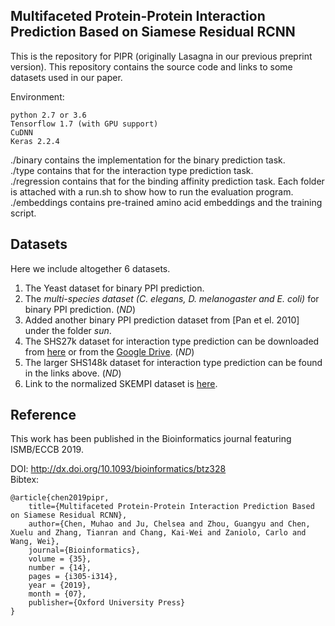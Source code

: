 ## Multifaceted Protein-Protein Interaction Prediction Based on Siamese Residual RCNN

This is the repository for PIPR (originally Lasagna in our previous preprint version). This repository contains the source code and links to some datasets used in our paper.

Environment:

    python 2.7 or 3.6
    Tensorflow 1.7 (with GPU support)
    CuDNN
    Keras 2.2.4
    
./binary contains the implementation for the binary prediction task.  
./type contains that for the interaction type prediction task.  
./regression contains that for the binding affinity prediction task. 
Each folder is attached with a run.sh to show how to run the evaluation program.  
./embeddings contains pre-trained amino acid embeddings and the training script.  

## Datasets

Here we include altogether 6 datasets.  
1. The Yeast dataset for binary PPI prediction.  
2. The *multi-species dataset (C. elegans, D. melanogaster and E. coli)* for binary PPI prediction. (*ND*)  
3. Added another binary PPI prediction dataset from \[Pan et el. 2010\] under the folder *sun*.  
4. The SHS27k dataset for interaction type prediction can be downloaded from [here](http://yellowstone.cs.ucla.edu/~muhao/pipr/SHS_ppi_beta.zip) or from the [Google Drive](https://drive.google.com/open?id=1y_5gje6AofqjrkMPY58XUdKgDuu1mZCh). (*ND*)  
5. The larger SHS148k dataset for interaction type prediction can be found in the links above. (*ND*)  
6. Link to the normalized SKEMPI dataset is [here](http://yellowstone.cs.ucla.edu/~muhao/pipr/SKEMPI_all_dg_avg_(PIPR).zip).  

## Reference
This work has been published in the Bioinformatics journal featuring ISMB/ECCB 2019.

DOI: http://dx.doi.org/10.1093/bioinformatics/btz328  
Bibtex:

    @article{chen2019pipr,
        title={Multifaceted Protein-Protein Interaction Prediction Based on Siamese Residual RCNN},
        author={Chen, Muhao and Ju, Chelsea and Zhou, Guangyu and Chen, Xuelu and Zhang, Tianran and Chang, Kai-Wei and Zaniolo, Carlo and Wang, Wei},
        journal={Bioinformatics},
        volume = {35},
        number = {14},
        pages = {i305-i314},
        year = {2019},
        month = {07},
        publisher={Oxford University Press}
    }
